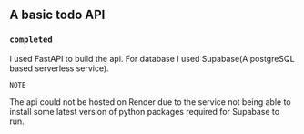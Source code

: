 ## A basic todo API 
### `completed`

I used FastAPI to build the api. For database I used Supabase(A postgreSQL based serverless service). 

`NOTE` 

The api could not be hosted on Render due to the service not being able to install some latest version of python packages required for Supabase to run.
